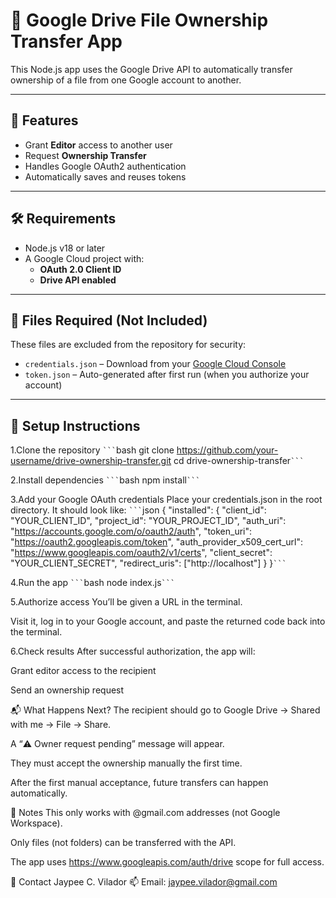 # 📁 Google Drive File Ownership Transfer App

This Node.js app uses the Google Drive API to automatically transfer ownership of a file from one Google account to another.

---

## 🚀 Features

- Grant **Editor** access to another user
- Request **Ownership Transfer**
- Handles Google OAuth2 authentication
- Automatically saves and reuses tokens

---

## 🛠 Requirements

- Node.js v18 or later
- A Google Cloud project with:
  - **OAuth 2.0 Client ID**
  - **Drive API enabled**

---

## 🔐 Files Required (Not Included)

These files are excluded from the repository for security:

- `credentials.json` – Download from your [Google Cloud Console](https://console.cloud.google.com/apis/credentials)
- `token.json` – Auto-generated after first run (when you authorize your account)

---

## 🧪 Setup Instructions

1.Clone the repository
```` ``` ````bash
git clone https://github.com/your-username/drive-ownership-transfer.git
cd drive-ownership-transfer```` ``` ````

2.Install dependencies
```` ``` ````bash
npm install```` ``` ````

3.Add your Google OAuth credentials
Place your credentials.json in the root directory. It should look like:
```` ``` ````json
{
  "installed": {
    "client_id": "YOUR_CLIENT_ID",
    "project_id": "YOUR_PROJECT_ID",
    "auth_uri": "https://accounts.google.com/o/oauth2/auth",
    "token_uri": "https://oauth2.googleapis.com/token",
    "auth_provider_x509_cert_url": "https://www.googleapis.com/oauth2/v1/certs",
    "client_secret": "YOUR_CLIENT_SECRET",
    "redirect_uris": ["http://localhost"]
  }
}```` ``` ````

4.Run the app
```` ``` ````bash
node index.js```` ``` ````

5.Authorize access
You’ll be given a URL in the terminal.

Visit it, log in to your Google account, and paste the returned code back into the terminal.

6.Check results
After successful authorization, the app will:

Grant editor access to the recipient

Send an ownership request

📬 What Happens Next?
The recipient should go to Google Drive → Shared with me → File → Share.

A “⚠️ Owner request pending” message will appear.

They must accept the ownership manually the first time.

After the first manual acceptance, future transfers can happen automatically.

📄 Notes
This only works with @gmail.com addresses (not Google Workspace).

Only files (not folders) can be transferred with the API.

The app uses https://www.googleapis.com/auth/drive scope for full access.

📧 Contact
Jaypee C. Vilador
📫 Email: jaypee.vilador@gmail.com
